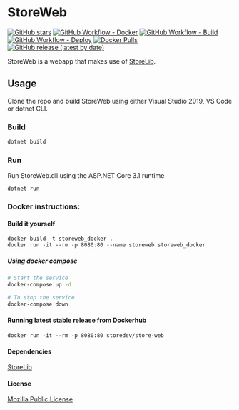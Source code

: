 # StoreWeb

[![GitHub stars](https://img.shields.io/github/stars/StoreDev/StoreWeb?style=social)](https://github.com/StoreDev/StoreWeb)
[![GitHub Workflow - Docker](https://img.shields.io/github/workflow/status/StoreDev/StoreWeb/docker?label=docker)](https://github.com/StoreDev/StoreWeb/actions?query=workflow%3Adocker)
[![GitHub Workflow - Build](https://img.shields.io/github/workflow/status/StoreDev/StoreWeb/build?label=build)](https://github.com/StoreDev/StoreWeb/actions?query=workflow%3Abuild)
[![GitHub Workflow - Deploy](https://img.shields.io/github/workflow/status/StoreDev/StoreWeb/heroku?label=Deploy+to+heroku)](https://github.com/StoreDev/StoreWeb/actions?query=workflow%3A%22Deploy+to+heroku%22)
[![Docker Pulls](https://img.shields.io/docker/pulls/storedev/store-web)](https://hub.docker.com/r/storedev/store-web)
[![GitHub release (latest by date)](https://img.shields.io/github/v/release/storedev/storeweb)](https://github.com/StoreDev/StoreWeb/releases)

StoreWeb is a webapp that makes use of [StoreLib](https://github.com/StoreDev/StoreLib).


## Usage

Clone the repo and build StoreWeb using either Visual Studio 2019, VS Code or dotnet CLI.

### Build

```sh
dotnet build
```

### Run

Run StoreWeb.dll using the ASP.NET Core 3.1 runtime

```
dotnet run
```

### Docker instructions:

#### Build it yourself

```
docker build -t storeweb_docker .
docker run -it --rm -p 8080:80 --name storeweb storeweb_docker
```

##### Using docker compose

```sh
# Start the service
docker-compose up -d

# To stop the service
docker-compose down
```

#### Running latest stable release from Dockerhub

```
docker run -it --rm -p 8080:80 storedev/store-web
```


#### Dependencies
[StoreLib](https://github.com/StoreDev/StoreLib)


#### License 
[Mozilla Public License](https://www.mozilla.org/en-US/MPL/)
